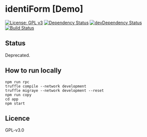 # identiForm [Demo]

[![License: GPL v3](https://img.shields.io/badge/License-GPL%20v3-blue.svg)](https://www.gnu.org/licenses/gpl-3.0)
[![Dependency Status](https://david-dm.org/powerpiper/kyc_beta.svg)](https://david-dm.org/powerpiper/kyc_beta)
[![devDependency Status](https://david-dm.org/powerpiper/kyc_beta/dev-status.svg)](https://david-dm.org/powerpiper/kyc_beta/?type=dev)
[![Build Status](https://travis-ci.org/powerpiper/kyc_beta.svg?branch=master)](https://travis-ci.org/powerpiper/kyc_beta)

## Status

Deprecated.

## How to run locally

```
npm run rpc
truffle compile --network development
truffle migraye --network development --reset
npm run copy
cd app
npm start
```

## Licence

GPL-v3.0
